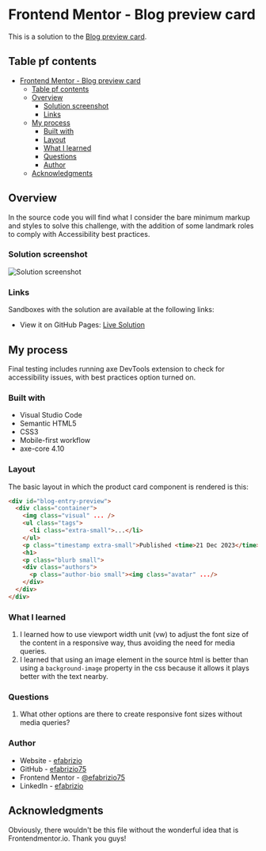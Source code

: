 # Frontend Mentor - Blog preview card

This is a solution to the [Blog preview card](https://www.frontendmentor.io/challenges/blog-preview-card-ckPaj01IcS).

## Table pf contents

- [Frontend Mentor - Blog preview card](#frontend-mentor---blog-preview-card)
  - [Table pf contents](#table-pf-contents)
  - [Overview](#overview)
    - [Solution screenshot](#solution-screenshot)
    - [Links](#links)
  - [My process](#my-process)
    - [Built with](#built-with)
    - [Layout](#layout)
    - [What I learned](#what-i-learned)
    - [Questions](#questions)
    - [Author](#author)
  - [Acknowledgments](#acknowledgments)

## Overview

In the source code you will find what I consider the bare minimum markup and styles to solve this challenge, with the addition of some landmark roles to comply with Accessibility best practices.

### Solution screenshot

![Solution screenshot](images/solution_1.png)

### Links

Sandboxes with the solution are available at the following links:
- View it on GitHub Pages: [Live Solution](https://efabrizio75.github.io/frontend-mentor-challenges/newbie/blog-preview-card-main/index.html)

## My process

Final testing includes running axe DevTools extension to check for accessibility issues, with best practices option turned on.

### Built with

- Visual Studio Code
- Semantic HTML5
- CSS3
- Mobile-first workflow
- axe-core 4.10

### Layout

The basic layout in which the product card component is rendered is this:

```html
<div id="blog-entry-preview">
  <div class="container">
    <img class="visual" ... />
    <ul class="tags">
      <li class="extra-small">...</li>
    </ul>
    <p class="timestamp extra-small">Published <time>21 Dec 2023</time></p>
    <h1>
    <p class="blurb small">
    <div class="authors">
      <p class="author-bio small"><img class="avatar" .../>
    </div>
  </div>
</div>
```

### What I learned

1. I learned how to use viewport width unit (vw) to adjust the font size of the content in a responsive way, thus avoiding the need for media queries.
2. I learned that using an image element in the source html is better than using a `background-image` property in the css because it allows it plays better with the text nearby.

### Questions

1. What other options are there to create responsive font sizes without media queries?

### Author

- Website - [efabrizio](https://www.efabrizio.com)
- GitHub - [efabrizio75](https://github.com/efabrizio75)
- Frontend Mentor - [@efabrizio75](https://www.frontendmentor.io/profile/efabrizio75)
- LinkedIn - [efabrizio](https://www.linkedin.com/in/efabrizio/)

## Acknowledgments

Obviously, there wouldn't be this file without the wonderful idea that is Frontendmentor.io. Thank you guys!
